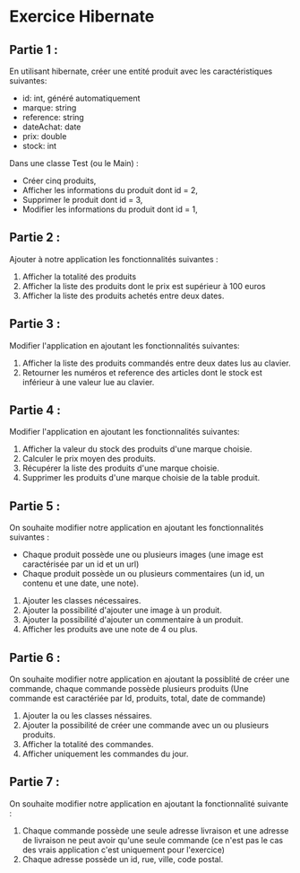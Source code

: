 # Exercice Hibernate

## Partie 1 :

En utilisant hibernate, créer une entité produit avec les caractéristiques suivantes:
- id: int, généré automatiquement
- marque: string
- reference: string
- dateAchat: date
- prix: double
- stock: int

Dans une classe Test (ou le Main) :
- Créer cinq produits,
- Afficher les informations du produit dont id = 2,
- Supprimer le produit dont id = 3,
- Modifier les informations du produit dont id = 1,

## Partie 2 :
Ajouter à notre application les fonctionnalités suivantes :

1. Afficher la totalité des produits 
2. Afficher la liste des produits dont le prix est supérieur à 100 euros 
3. Afficher la liste des produits achetés entre deux dates.

## Partie 3 :
Modifier l'application en ajoutant les fonctionnalités suivantes:

1. Afficher la liste des produits commandés entre deux dates lus au clavier.
2. Retourner les numéros et reference des articles dont le stock est inférieur à une valeur lue au clavier.

## Partie 4 :

Modifier l'application en ajoutant les fonctionnalités suivantes:

1. Afficher la valeur du stock des produits d'une marque choisie.
2. Calculer le prix moyen des produits.
3. Récupérer la liste des produits d'une marque choisie.
4. Supprimer les produits d'une marque choisie de la table produit.

## Partie 5 :

On souhaite modifier notre application en ajoutant les fonctionnalités suivantes :

* Chaque produit possède une ou plusieurs images (une image est caractérisée par un id et un url)
* Chaque produit possède un ou plusieurs commentaires (un id, un contenu et une date, une note).

1. Ajouter les classes nécessaires.
2. Ajouter la possibilité d'ajouter une image à un produit.
3. Ajouter la possibilité d'ajouter un commentaire à un produit.
4. Afficher les produits ave une note de 4 ou plus.

## Partie 6 :

On souhaite modifier notre application en ajoutant la possiblité de créer une commande, chaque commande possède plusieurs produits (Une commande est caractériée par Id, produits, total, date de commande)

1. Ajouter la ou les classes néssaires.
2. Ajouter la possibilité de créer une commande avec un ou plusieurs produits.
3. Afficher la totalité des commandes.
4. Afficher uniquement les commandes du jour.

## Partie 7 :

On souhaite modifier notre application en ajoutant la fonctionnalité suivante :

1. Chaque commande possède une seule adresse livraison et une adresse de livraison ne peut avoir qu'une seule commande (ce n'est pas le cas des vrais application c'est uniquement 
pour l'exercice)
2. Chaque adresse possède un id, rue, ville, code postal.
